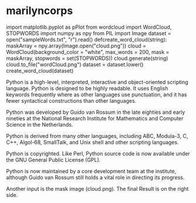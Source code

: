 # marilyncorps
import matplotlib.pyplot as pPlot
from wordcloud import WordCloud, STOPWORDS
import numpy as npy
from PIL import Image
dataset = open("sampleWords.txt", "r").read()
defcreate_word_cloud(string):
   maskArray = npy.array(Image.open("cloud.png"))
   cloud = WordCloud(background_color = "white", max_words = 200, mask = maskArray, stopwords = set(STOPWORDS))
   cloud.generate(string)
   cloud.to_file("wordCloud.png")
dataset = dataset.lower()
create_word_cloud(dataset)

Python is a high-level, interpreted, interactive and object-oriented scripting language. Python is designed to be highly readable. It uses English keywords frequently where as other languages use punctuation, and it has fewer syntactical constructions than other languages.

Python was developed by Guido van Rossum in the late eighties and early nineties at the National Research Institute for Mathematics and Computer Science in the Netherlands.

Python is derived from many other languages, including ABC, Modula-3, C, C++, Algol-68, SmallTalk, and Unix shell and other scripting languages.

Python is copyrighted. Like Perl, Python source code is now available under the GNU General Public License (GPL).

Python is now maintained by a core development team at the institute, although Guido van Rossum still holds a vital role in directing its progress.

Another input is the mask image (cloud.png). The final Result is on the right side.
